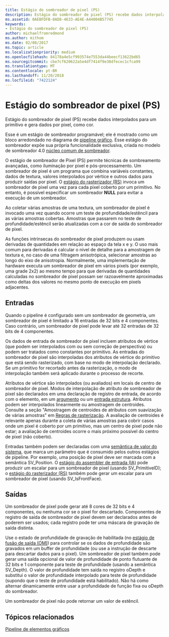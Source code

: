 ```yaml
---
title: Estágio do sombreador de pixel (PS)
description: Estágio do sombreador de pixel (PS) recebe dados interpolados para um primitivo e gera dados por pixel, como cor.
ms.assetid: 0AEBFDFB-0AD8-4633-AE4E-A44004B57745
keywords:
- Estágio do sombreador de pixel (PS)
author: michaelfromredmond
ms.author: mithom
ms.date: 02/08/2017
ms.topic: article
ms.localizationpriority: medium
ms.openlocfilehash: 84178a4e5cf993574e7553da44beecf13622bd65
ms.sourcegitcommit: cbe7cf620622a5e4df7414f9e38dfecec1cfca99
ms.translationtype: MT
ms.contentlocale: pt-BR
ms.lasthandoff: 11/20/2018
ms.locfileid: "7422124"
---
```

# <a name="pixel-shader-ps-stage"></a>Estágio do sombreador de pixel (PS)


Estágio do sombreador de pixel (PS) recebe dados interpolados para um primitivo e gera dados por pixel, como cor.

Esse é um estágio de sombreador programável; ele é mostrado como um bloco arredondado no diagrama de [pipeline gráfico](graphics-pipeline.md). Esse estágio do sombreador expõe sua própria funcionalidade exclusiva, criada no modelo de sombreador 4.0 [núcleo comum de sombreador](https://msdn.microsoft.com/library/windows/desktop/bb509580).

O estágio de sombreador de Pixel (PS) permite técnicas de sombreamento avançadas, como iluminação por pixel e pós-processamento. Um sombreador de pixel é um programa que combina variáveis constantes, dados de textura, valores interpolados por vértice e outros dados para produzir saídas por pixel. O [estágio do rasterizador (RS)](rasterizer-stage--rs-.md) invoca um sombreador de pixel uma vez para cada pixel coberto por um primitivo. No entanto, é possível especificar um sombreador **NULL** para evitar a execução de um sombreador.

Ao coletar várias amostras de uma textura, um sombreador de pixel é invocado uma vez quando ocorre um teste de profundidade/estêncil para as várias amostras cobertas. Amostras que passarem no teste de profundidade/estêncil serão atualizadas com a cor de saída do sombreador de pixel.

As funções intrínsecas do sombreador de pixel produzem ou usam derivadas de quantidades em relação ao espaço da tela x e y. O uso mais comum para derivadas é calcular o nível de detalhe para a amostragem de textura e, no caso de uma filtragem anisotrópica, selecionar amostras ao longo do eixo de anisotropia. Normalmente, uma implementação de hardware executa um sombreador de pixel em vários pixels (por exemplo, uma grade 2x2) ao mesmo tempo para que derivadas de quantidades calculadas no sombreador de pixel possam ser razoavelmente aproximadas como deltas dos valores no mesmo ponto de execução em pixels adjacentes.

## <a name="span-idinputsspanspan-idinputsspanspan-idinputsspaninputs"></a><span id="Inputs"></span><span id="inputs"></span><span id="INPUTS"></span>Entradas


Quando o pipeline é configurado sem um sombreador de geometria, um sombreador de pixel é limitado a 16 entradas de 32 bits e 4 componentes. Caso contrário, um sombreador de pixel pode levar até 32 entradas de 32 bits de 4 componentes.

Os dados de entrada de sombreador de pixel incluem atributos de vértice (que podem ser interpolados com ou sem correção de perspectiva) ou podem ser tratados como constantes por primitivo. As entradas do sombreador de pixel são interpoladas dos atributos de vértice do primitivo que está sendo rasterizado, com base no modo de interpolação declarado. Se um primitivo for recortado antes da rasterização, o modo de interpolação também será aplicado durante o processo de recorte.

Atributos de vértice são interpolados (ou avaliados) em locais de centro de sombreador de pixel. Modos de interpolação de atributo de sombreador de pixel são declarados em uma declaração de registro de entrada, de acordo com o elemento, em um [argumento](https://msdn.microsoft.com/library/windows/desktop/bb509606) ou um [entrada estrutura](https://msdn.microsoft.com/library/windows/desktop/bb509668). Atributos podem ser interpolados linearmente ou amostragem de centroides. Consulte a seção "Amostragem de centroides de atributos com suavização de várias amostras" em [Regras de rasterização](rasterization-rules.md). A avaliação de centroides é relevante apenas durante a coleta de várias amostras para cobrir casos onde um pixel é coberto por um primitivo, mas um centro de pixel pode não estar; a avaliação de centroides ocorre o mais próximo possível do centro de pixel (não coberto).

Entradas também podem ser declaradas com uma [semântica de valor do sistema](https://msdn.microsoft.com/library/windows/desktop/bb509647), que marca um parâmetro que é consumido pelos outros estágios de pipeline. Por exemplo, uma posição de pixel deve ser marcada com a semântica SV\_Position. O [estágio do assembler de entrada (IA)](input-assembler-stage--ia-.md) pode produzir um escalar para um sombreador de pixel (usando SV\_PrimitiveID); o [estágio do rasterizador (RS)](rasterizer-stage--rs-.md) também pode gerar um escalar para um sombreador de pixel (usando SV\_IsFrontFace).

## <a name="span-idoutputsspanspan-idoutputsspanspan-idoutputsspanoutputs"></a><span id="Outputs"></span><span id="outputs"></span><span id="OUTPUTS"></span>Saídas


Um sombreador de pixel pode gerar até 8 cores de 32 bits e 4 componentes, ou nenhuma cor se o pixel for descartado. Componentes de registro de saída de sombreador de pixel devem ser declarados antes de poderem ser usados; cada registro pode ter uma máscara de gravação de saída distinta.

Use o estado de profundidade de gravação de habilitada (no [estágio de fusão de saída (OM)](output-merger-stage--om-.md)) para controlar se os dados de profundidade são gravados em um buffer de profundidade (ou use a instrução de descarte para descartar dados para o pixel). Um sombreador de pixel também pode gerar uma saída opcional de valor de profundidade de ponto flutuante de 32 bits e 1 componente para teste de profundidade (usando a semântica SV\_Depth). O valor de profundidade tem saída no registro oDepth e substitui o valor de profundidade interpolado para teste de profundidade (supondo que o teste de profundidade está habilitado). Não há como alternar dinamicamente entre usar a profundidade de função fixa ou oDepth do sombreador.

Um sombreador de pixel não pode retornar um valor de estêncil.

## <a name="span-idrelated-topicsspanrelated-topics"></a><span id="related-topics"></span>Tópicos relacionados


[Pipeline de elementos gráficos](graphics-pipeline.md)

 

 




